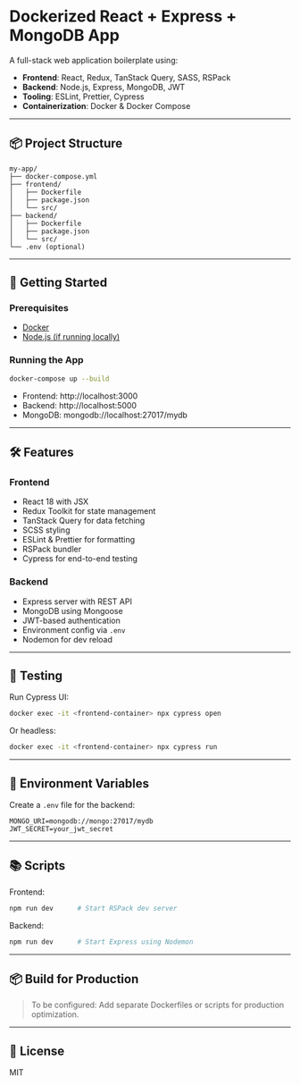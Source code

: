 # Dockerized React + Express + MongoDB App

A full-stack web application boilerplate using:

- **Frontend**: React, Redux, TanStack Query, SASS, RSPack
- **Backend**: Node.js, Express, MongoDB, JWT
- **Tooling**: ESLint, Prettier, Cypress
- **Containerization**: Docker & Docker Compose

---

## 📦 Project Structure

```
my-app/
├── docker-compose.yml
├── frontend/
│   ├── Dockerfile
│   ├── package.json
│   └── src/
├── backend/
│   ├── Dockerfile
│   ├── package.json
│   └── src/
└── .env (optional)
```

---

## 🚀 Getting Started

### Prerequisites

- [Docker](https://www.docker.com/products/docker-desktop)
- [Node.js (if running locally)](https://nodejs.org)

### Running the App

```bash
docker-compose up --build
```

- Frontend: http://localhost:3000
- Backend: http://localhost:5000
- MongoDB: mongodb://localhost:27017/mydb

---

## 🛠️ Features

### Frontend

- React 18 with JSX
- Redux Toolkit for state management
- TanStack Query for data fetching
- SCSS styling
- ESLint & Prettier for formatting
- RSPack bundler
- Cypress for end-to-end testing

### Backend

- Express server with REST API
- MongoDB using Mongoose
- JWT-based authentication
- Environment config via `.env`
- Nodemon for dev reload

---

## 🧪 Testing

Run Cypress UI:

```bash
docker exec -it <frontend-container> npx cypress open
```

Or headless:

```bash
docker exec -it <frontend-container> npx cypress run
```

---

## 📝 Environment Variables

Create a `.env` file for the backend:

```dotenv
MONGO_URI=mongodb://mongo:27017/mydb
JWT_SECRET=your_jwt_secret
```

---

## 📚 Scripts

Frontend:

```bash
npm run dev      # Start RSPack dev server
```

Backend:

```bash
npm run dev      # Start Express using Nodemon
```

---

## 📦 Build for Production

> To be configured: Add separate Dockerfiles or scripts for production optimization.

---

## 📄 License

MIT
